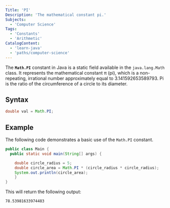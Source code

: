 ```yaml
---
Title: 'PI'
Description: 'The mathematical constant pi.'
Subjects:
  - 'Computer Science'
Tags:
  - 'Constants'
  - 'Arithmetic'
CatalogContent:
  - 'learn-java'
  - 'paths/computer-science'
---
```


The **`Math.PI`** constant in Java is a static field available in the `java.lang.Math` class. It represents the mathematical constant π (pi), which is a non-repeating, irrational number approximately equal to 3.141592653589793. Pi is the ratio of the circumference of a circle to its diameter.

## Syntax

```java
double val = Math.PI;
```

## Example

The following code demonstrates a basic use of the `Math.PI` constant.

```java
public class Main {
  public static void main(String[] args) {

    double circle_radius = 5;
    double circle_area = Math.PI * (circle_radius * circle_radius);
    System.out.println(circle_area);
    }
}
```

This will return the following output:

```shell
78.53981633974483
```
